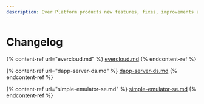 ```yaml
---
description: Ever Platform products new features, fixes, improvements and breaking changes
---
```


# Changelog

{% content-ref url="evercloud.md" %}
[evercloud.md](evercloud.md)
{% endcontent-ref %}

{% content-ref url="dapp-server-ds.md" %}
[dapp-server-ds.md](dapp-server-ds.md)
{% endcontent-ref %}

{% content-ref url="simple-emulator-se.md" %}
[simple-emulator-se.md](simple-emulator-se.md)
{% endcontent-ref %}
